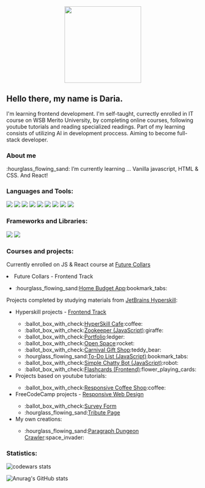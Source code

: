 <!--
**Evna07/Evna07** is a ✨ _special_ ✨ repository because its `README.md` (this file) appears on your GitHub profile.

Here are some ideas to get you started:

- 🔭 I’m currently working on ...
- 🌱 I’m currently learning ...
- 👯 I’m looking to collaborate on ...
- 🤔 I’m looking for help with ...
- 💬 Ask me about ...
- 📫 How to reach me: ...
- 😄 Pronouns: ...
- ⚡ Fun fact: ...
-->

<!--fun stuff
  badges https://shields.io/
  gifs https://giphy.com/search/coding
  to finish this page https://www.sitepoint.com/github-profile-readme/
  my inspiration https://github.com/Alena2020
-->
<!--stuff to check out
https://www.simplilearn.com/front-end-developer-free-course-skillup
https://www.theodinproject.com/paths/foundations/courses/foundations
-->

<div id ="header" align="center">
  <img src="https://cdn.pixabay.com/photo/2021/03/27/06/31/code-6127616_960_720.png" width="200"/>
</div>
<!--introduction-->
<h2>Hello there, my name is Daria.</h2>
<p>I'm learning frontend development. I'm self-taught, currectly enrolled in IT course on WSB Merito University, by completing online courses, following youtube tutorials and reading specialized readings. Part of my learning consists of utilizing AI in development proccess. Aiming to become full-stack developer.</p>
<!--about me-->
<h3>About me</h3>
<p>:hourglass_flowing_sand: I’m currently learning ... Vanilla javascript, HTML & CSS. And React!</p>
<!--languages and tools-->
<h3>Languages and Tools:</h3>
<div>
  <a href="https://developer.mozilla.org/ru/docs/Web/JavaScript"><img src="https://img.shields.io/badge/-JAVASCRIPT-yellow"/></a>
  <a href="https://developer.mozilla.org/en-US/docs/Web/HTML"><img src="https://img.shields.io/badge/-HTML-orange"/></a>
  <a href="https://developer.mozilla.org/en-US/docs/Web/CSS"><img src="https://img.shields.io/badge/-CSS-blue"/></a>
  <a href="https://pl.wikipedia.org/wiki/Visual_Studio_Code"><img src="https://img.shields.io/badge/-VISUAL_STUDIO-14b3e3"/></a>
  <a href="https://www.jetbrains.com/webstorm/"><img src="https://img.shields.io/badge/-WEBSTORM-222324"/></a>
  <a href="https://openai.com/blog/chatgpt"><img src="https://img.shields.io/badge/-CHATGPT-78cc8f"/></a>
  <a href="https://dream.ai/"><img src="https://img.shields.io/badge/-DREAM_BY_WOMBO-pink"/></a>
  <a href="https://www.figma.com/"><img src="https://img.shields.io/badge/-FIGMA-DD4FF9"/></a>
  <a href="https://sass-lang.com/"><img src="https://img.shields.io/badge/-SASS/SCSS-ffd6ff"/></a>
</div>
<!--frameworks and libraries-->
<h3>Frameworks and Libraries:</h3>
<div>
  <img src="https://img.shields.io/badge/-BOOTSTRAP-purple"/>
  <img src="https://img.shields.io/badge/-REACT-lightblue"/>
</div>
<!--courses and projects-->
<h3>Courses and projects:</h3>
<p>Currently enrolled on JS & React course at <a href='https://futurecollars.com/'>Future Collars</a></p>
<li>Future Collars - Frontend Track</li>
  <ul>
    <li>:hourglass_flowing_sand:<a href="https://github.com/Evna07/fc-js-project-1">Home Budget App</a>:bookmark_tabs:</li>
  </ul>
<p>Projects completed by studying materials from <a href="https://hyperskill.org/tracks">JetBrains Hyperskill</a>:</p>
<ul>
  <li>Hyperskill projects - <a href="https://hyperskill.org/tracks/5">Frontend Track</a></li>
  <ul>
    <li>:ballot_box_with_check:<a href="https://github.com/Evna07/Hyperskill-Cafe">HyperSkill Cafe</a>:coffee:</li>
    <li>:ballot_box_with_check:<a href="https://github.com/Evna07/Zookeeper-Javascript">Zookeeper (JavaScript)</a>:giraffe:</li>
    <li>:ballot_box_with_check:<a href="https://github.com/Evna07/Portfolio">Portfolio</a>:ledger:</li>
    <li>:ballot_box_with_check:<a href="https://github.com/Evna07/Open-Space">Open Space</a>:rocket:</li>
    <li>:ballot_box_with_check:<a href="https://github.com/Evna07/Carnival-gift-shop">Carnival Gift Shop</a>:teddy_bear:</li>
    <li>:hourglass_flowing_sand:<a href="">To-Do List (JavaScript)</a>:bookmark_tabs:</li>
    <li>:ballot_box_with_check:<a href="">Simple Chatty Bot (JavaScript)</a>:robot:</li>
    <li>:ballot_box_with_check:<a href="https://github.com/Evna07/Flashcards-Frontend">Flashcards (Frontend)</a>:flower_playing_cards:</li>
  </ul>
<li>Projects based on youtube tutorials:</li>
  <ul>
    <li>:ballot_box_with_check:<a href="https://github.com/Evna07/Coffee-Shop#coffee-shop">Responsive Coffee Shop</a>:coffee:</li>
  </ul>
  <li>FreeCodeCamp projects - <a href="https://www.freecodecamp.org/learn">Responsive Web Design</a></li>
  <ul>
    <li>:ballot_box_with_check:<a href="https://github.com/Evna07/Survey_Form_FreeCodeCamp">Survey Form</a></li>
    <li>:hourglass_flowing_sand:<a href="">Tribute Page</a></li>
  </ul>
<li>My own creations:</li>
  <ul>
    <li>:hourglass_flowing_sand:<a href="">Paragraph Dungeon Crawler</a>:space_invader:</li>
  </ul>
</ul>
<!--operating systems-->

<!--top languages-->
<h3>Statistics:</h3>

![codewars stats](https://www.codewars.com/users/Evna07/badges/small)

![Anurag's GitHub stats](https://github-readme-stats.vercel.app/api/top-langs/?username=evna07&show_icons=true&theme=blueberry)

<!-- emoji cheat sheet: https://github.com/ikatyang/emoji-cheat-sheet/blob/master/README.md-->
